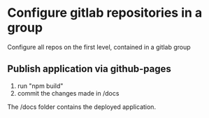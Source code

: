 # Configure gitlab repositories in a group

Configure all repos on the first level, contained in a gitlab group

## Publish application via github-pages

1. run "npm build"
2. commit the changes made in /docs

The /docs folder contains the deployed application.
